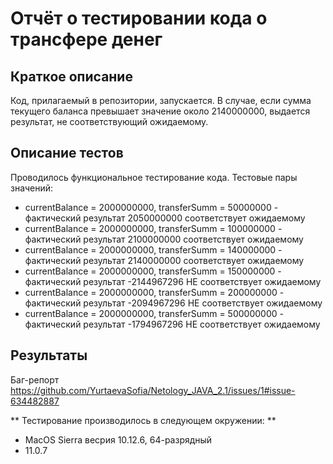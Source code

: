 # Отчёт о тестировании кода о трансфере денег

## Краткое описание

Код, прилагаемый в репозитории, запускается. В случае, если сумма текущего баланса превышает значение около 2140000000, выдается результат, не соответствующий ожидаемому. 



## Описание тестов

Проводилось функциональное тестирование кода.
Тестовые пары значений:
* currentBalance = 2000000000, transferSumm = 50000000   -   фактический результат 2050000000 соответствует ожидаемому
* currentBalance = 2000000000, transferSumm = 100000000   -   фактический результат 2100000000 соответствует ожидаемому
* currentBalance = 2000000000, transferSumm = 140000000   -   фактический результат 2140000000 соответствует ожидаемому
* currentBalance = 2000000000, transferSumm = 150000000   -   фактический результат -2144967296 НЕ соответствует ожидаемому
* currentBalance = 2000000000, transferSumm = 200000000   -   фактический результат -2094967296 НЕ соответствует ожидаемому
* currentBalance = 2000000000, transferSumm = 500000000   -   фактический результат -1794967296 НЕ соответствует ожидаемому

## Результаты
Баг-репорт https://github.com/YurtaevaSofia/Netology_JAVA_2.1/issues/1#issue-634482887

** Тестирование производилось в следующем окружении: **
* MacOS Sierra весрия 10.12.6, 64-разрядный
* 11.0.7